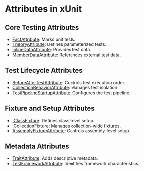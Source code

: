 # Attributes in xUnit

## Core Testing Attributes

- [FactAttribute](xref:Xunit.FactAttribute): Marks unit tests.
- [TheoryAttribute](xref:Xunit.TheoryAttribute): Defines parameterized tests.
- [InlineDataAttribute](xref:Xunit.InlineDataAttribute): Provides test data.
- [MemberDataAttribute](xref:Xunit.MemberDataAttribute): References external test data.

## Test Lifecycle Attributes

- [BeforeAfterTestAttribute](xref:Xunit.v3.BeforeAfterTestAttribute): Controls test execution order.
- [CollectionBehaviorAttribute](xref:Xunit.CollectionBehaviorAttribute): Manages test isolation.
- [TestPipelineStartupAttribute](xref:Xunit.v3.TestPipelineStartupAttribute): Configures the test pipeline.

## Fixture and Setup Attributes

- [IClassFixture](xref:Xunit.IClassFixture`1): Defines class-level setup.
- [ICollectionFixture](xref:Xunit.ICollectionFixture`1): Manages collection-wide fixtures.
- [AssemblyFixtureAttribute](xref:Xunit.AssemblyFixtureAttribute): Controls assembly-level setup.

## Metadata Attributes

- [TraitAttribute](xref:Xunit.TraitAttribute): Adds descriptive metadata.
- [TestFrameworkAttribute](xref:Xunit.TestFrameworkAttribute): Identifies framework characteristics.
